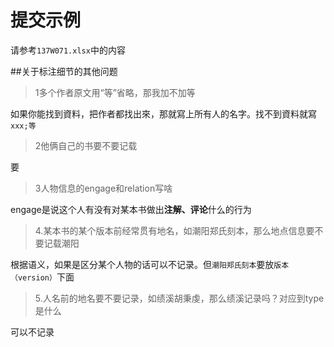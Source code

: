 # 提交示例
 请参考`137W071.xlsx`中的内容

##关于标注细节的其他问题
>1多个作者原文用“等”省略，那我加不加等   

如果你能找到資料，把作者都找出來，那就寫上所有人的名字。找不到資料就寫`xxx;等`

>2他俩自己的书要不要记载  

要

>3人物信息的engage和relation写啥

engage是说这个人有没有对某本书做出**注解、评论**什么的行为

>4.某本书的某个版本前经常贯有地名，如潮阳郑氏刻本，那么地点信息要不要记载潮阳

根据语义，如果是区分某个人物的话可以不记录。但`潮阳郑氏刻本`要放`版本（version）`下面

>5.人名前的地名要不要记录，如绩溪胡秉虔，那么绩溪记录吗？对应到type是什么

可以不记录

